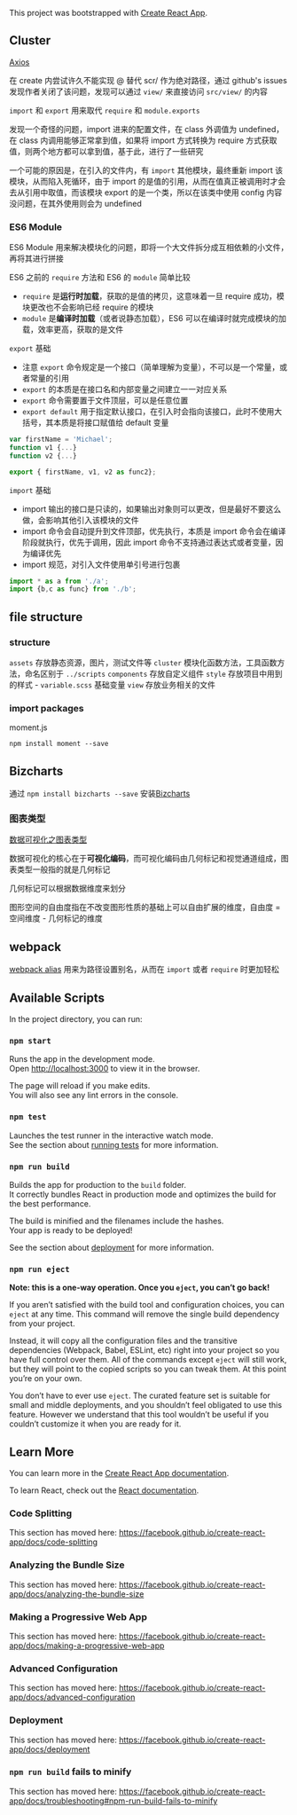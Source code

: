 This project was bootstrapped with [Create React App](https://github.com/facebook/create-react-app).

## Cluster

[Axios](https://www.kancloud.cn/yunye/axios/234845)

在 create 内尝试许久不能实现 @ 替代 scr/ 作为绝对路径，通过 github's issues 发现作者关闭了该问题，发现可以通过 `view/` 来直接访问 `src/view/` 的内容

`import` 和 `export` 用来取代 `require` 和 `module.exports`

发现一个奇怪的问题，import 进来的配置文件，在 class 外调值为 undefined，在 class 内调用能够正常拿到值，如果将 import 方式转换为 require 方式获取值，则两个地方都可以拿到值，基于此，进行了一些研究

一个可能的原因是，在引入的文件内，有 `import` 其他模块，最终重新 import 该模块，从而陷入死循环，由于 import 的是值的引用，从而在值真正被调用时才会去从引用中取值，而该模块 export 的是一个类，所以在该类中使用 config 内容没问题，在其外使用则会为 undefined 

### ES6 Module

ES6 Module 用来解决模块化的问题，即将一个大文件拆分成互相依赖的小文件，再将其进行拼接

ES6 之前的 `require` 方法和 ES6 的 `module` 简单比较
- `require` 是**运行时加载**，获取的是值的拷贝，这意味着一旦 require 成功，模块更改也不会影响已经 require 的模块
- `module` 是**编译时加载**（或者说静态加载），ES6 可以在编译时就完成模块的加载，效率更高，获取的是文件


`export` 基础
- 注意 `export` 命令规定是一个接口（简单理解为变量），不可以是一个常量，或者常量的引用
- `export` 的本质是在接口名和内部变量之间建立一一对应关系
- `export` 命令需要置于文件顶层，可以是任意位置
- `export default` 用于指定默认接口，在引入时会指向该接口，此时不使用大括号，其本质是将接口赋值给 default 变量

```javascript
var firstName = 'Michael';
function v1 {...}
function v2 {...}

export { firstName, v1, v2 as func2};
```

`import` 基础
- import 输出的接口是只读的，如果输出对象则可以更改，但是最好不要这么做，会影响其他引入该模块的文件
- import 命令会自动提升到文件顶部，优先执行，本质是 import 命令会在编译阶段就执行，优先于调用，因此 import 命令不支持通过表达式或者变量，因为编译优先
- import 规范，对引入文件使用单引号进行包裹

```javascript
import * as a from './a';
import {b,c as func} from './b'; 
```


## file structure

### structure

`assets` 存放静态资源，图片，测试文件等
`cluster` 模块化函数方法，工具函数方法，命名区别于 `../scripts`
`components` 存放自定义组件
`style` 存放项目中用到的样式
	- `variable.scss` 基础变量
`view` 存放业务相关的文件

### import packages

moment.js

`npm install moment --save`




## Bizcharts

通过 `npm install bizcharts --save` 安装[Bizcharts](https://bizcharts.net/products/bizCharts/docs/start)

### 图表类型

[数据可视化之图表类型](https://bizcharts.net/products/bizCharts/docs/chartType)

数据可视化的核心在于**可视化编码**，而可视化编码由几何标记和视觉通道组成，图表类型一般指的就是几何标记

几何标记可以根据数据维度来划分

图形空间的自由度指在不改变图形性质的基础上可以自由扩展的维度，自由度 = 空间维度 - 几何标记的维度



## webpack

[webpack alias](https://webpack.js.org/configuration/resolve/#resolvealias) 用来为路径设置别名，从而在 `import` 或者 `require` 时更加轻松



















## Available Scripts

In the project directory, you can run:

### `npm start`

Runs the app in the development mode.<br>
Open [http://localhost:3000](http://localhost:3000) to view it in the browser.

The page will reload if you make edits.<br>
You will also see any lint errors in the console.

### `npm test`

Launches the test runner in the interactive watch mode.<br>
See the section about [running tests](https://facebook.github.io/create-react-app/docs/running-tests) for more information.

### `npm run build`

Builds the app for production to the `build` folder.<br>
It correctly bundles React in production mode and optimizes the build for the best performance.

The build is minified and the filenames include the hashes.<br>
Your app is ready to be deployed!

See the section about [deployment](https://facebook.github.io/create-react-app/docs/deployment) for more information.

### `npm run eject`

**Note: this is a one-way operation. Once you `eject`, you can’t go back!**

If you aren’t satisfied with the build tool and configuration choices, you can `eject` at any time. This command will remove the single build dependency from your project.

Instead, it will copy all the configuration files and the transitive dependencies (Webpack, Babel, ESLint, etc) right into your project so you have full control over them. All of the commands except `eject` will still work, but they will point to the copied scripts so you can tweak them. At this point you’re on your own.

You don’t have to ever use `eject`. The curated feature set is suitable for small and middle deployments, and you shouldn’t feel obligated to use this feature. However we understand that this tool wouldn’t be useful if you couldn’t customize it when you are ready for it.

## Learn More

You can learn more in the [Create React App documentation](https://facebook.github.io/create-react-app/docs/getting-started).

To learn React, check out the [React documentation](https://reactjs.org/).

### Code Splitting

This section has moved here: https://facebook.github.io/create-react-app/docs/code-splitting

### Analyzing the Bundle Size

This section has moved here: https://facebook.github.io/create-react-app/docs/analyzing-the-bundle-size

### Making a Progressive Web App

This section has moved here: https://facebook.github.io/create-react-app/docs/making-a-progressive-web-app

### Advanced Configuration

This section has moved here: https://facebook.github.io/create-react-app/docs/advanced-configuration

### Deployment

This section has moved here: https://facebook.github.io/create-react-app/docs/deployment

### `npm run build` fails to minify

This section has moved here: https://facebook.github.io/create-react-app/docs/troubleshooting#npm-run-build-fails-to-minify
